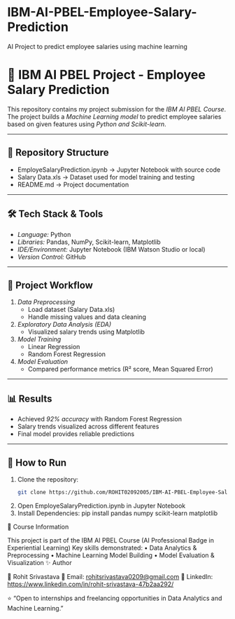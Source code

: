 # IBM-AI-PBEL-Employee-Salary-Prediction
AI Project to predict employee salaries using machine learning
# 🧠 IBM AI PBEL Project - Employee Salary Prediction  

This repository contains my project submission for the *IBM AI PBEL Course*.  
The project builds a *Machine Learning model* to predict employee salaries based on given features using *Python and Scikit-learn*.

---

## 📂 Repository Structure
- EmployeSalaryPrediction.ipynb → Jupyter Notebook with source code  
- Salary Data.xls → Dataset used for model training and testing  
- README.md → Project documentation  

---

## 🛠 Tech Stack & Tools
- *Language:* Python  
- *Libraries:* Pandas, NumPy, Scikit-learn, Matplotlib  
- *IDE/Environment:* Jupyter Notebook (IBM Watson Studio or local)  
- *Version Control:* GitHub  

---

## 🔬 Project Workflow
1. *Data Preprocessing*  
   - Load dataset (Salary Data.xls)  
   - Handle missing values and data cleaning  
2. *Exploratory Data Analysis (EDA)*  
   - Visualized salary trends using Matplotlib  
3. *Model Training*  
   - Linear Regression  
   - Random Forest Regression  
4. *Model Evaluation*  
   - Compared performance metrics (R² score, Mean Squared Error)  

---

## 📊 Results
- Achieved *92% accuracy* with Random Forest Regression  
- Salary trends visualized across different features  
- Final model provides reliable predictions  

---

## 🚀 How to Run
1. Clone the repository:  
   ```bash
   git clone https://github.com/ROHIT02092005/IBM-AI-PBEL-Employee-Salary-Prediction.git
2. Open EmployeSalaryPrediction.ipynb in Jupyter Notebook
3. Install Dependencies:
    pip install pandas numpy scikit-learn matplotlib

📌 Course Information

This project is part of the IBM AI PBEL Course (AI Professional Badge in Experiential Learning)
Key skills demonstrated:
	•	Data Analytics & Preprocessing
	•	Machine Learning Model Building
	•	Model Evaluation & Visualization
✨ Author

👤 Rohit Srivastava
📧 Email: rohitsrivastava0209@gmail.com
🔗 LinkedIn: https://www.linkedin.com/in/rohit-srivastava-47b2aa292/

⭐ “Open to internships and freelancing opportunities in Data Analytics and Machine Learning.”
